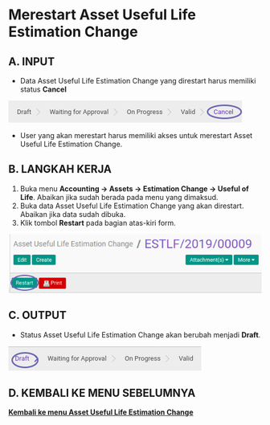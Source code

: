 # Merestart Asset Useful Life Estimation Change

## A. INPUT

* Data Asset Useful Life Estimation Change yang direstart harus memiliki status **Cancel**

![](../../img/asset-useful-life-estimation-change/status-cancel.png)

* User yang akan merestart harus memiliki akses untuk merestart Asset Useful Life Estimation Change.

## B. LANGKAH KERJA

1. Buka menu **Accounting -> Assets -> Estimation Change -> Useful of Life**. Abaikan jika sudah berada pada menu yang dimaksud.
2. Buka data Asset Useful Life Estimation Change yang akan direstart. Abaikan jika data sudah dibuka.
3. Klik tombol **Restart** pada bagian atas-kiri form.

![](../../img/asset-useful-life-estimation-change/tombol-restart.png)

## C. OUTPUT

* Status Asset Useful Life Estimation Change akan berubah menjadi **Draft**.

![](../../img/asset-useful-life-estimation-change/status-draft.png)

## D. KEMBALI KE MENU SEBELUMNYA

[**Kembali ke menu Asset Useful Life Estimation Change**](./../asset-useful-life-estimation-change.md)
